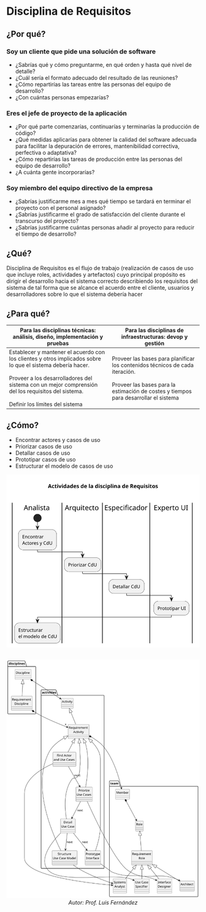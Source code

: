 # Disciplina de Requisitos

## ¿Por qué?

### Soy un cliente que pide una solución de software

- ¿Sabrías qué y cómo preguntarme, en qué orden y hasta qué nivel de detalle?
- ¿Cuál sería el formato adecuado del resultado de las reuniones?
- ¿Cómo repartirías las tareas entre las personas del equipo de desarrollo?
- ¿Con cuántas personas empezarías?

### Eres el jefe de proyecto de la aplicación

- ¿Por qué parte comenzarías, continuarías y terminarías la producción de código?
- ¿Qué medidas aplicarías para obtener la calidad del software adecuada para facilitar la depuración de errores, mantenibilidad correctiva, perfectiva o adaptativa?
- ¿Cómo repartirías las tareas de producción entre las personas del equipo de desarrollo?
- ¿A cuánta gente incorporarías?

### Soy miembro del equipo directivo de la empresa

- ¿Sabrías justificarme mes a mes qué tiempo se tardará en terminar el proyecto con el personal asignado?
- ¿Sabrías justificarme el grado de satisfacción del cliente durante el transcurso del proyecto?
- ¿Sabrías justificarme cuántas personas añadir al proyecto para reducir el tiempo de desarrollo?

## ¿Qué?

Disciplina de Requisitos es el flujo de trabajo (realización de casos de uso que incluye roles, actividades y artefactos) cuyo principal propósito es dirigir el desarrollo hacia el sistema correcto describiendo los requisitos del sistema de tal forma que se alcance el acuerdo entre el cliente, usuarios y desarrolladores sobre lo que el sistema debería hacer

## ¿Para qué?

|Para las disciplinas técnicas: análisis, diseño, implementación y pruebas|Para las disciplinas de infraestructuras: devop y gestión|
|-|-|
|Establecer y mantener el acuerdo con los clientes y otros implicados sobre lo que el sistema debería hacer.<br><br>Proveer a los desarrolladores del sistema con un mejor comprensión del los requisitos del sistema.<br><br>Definir los límites del sistema|Proveer las bases para planificar los contenidos técnicos de cada iteración.<br><br>Proveer las bases para la estimación de costes y tiempos para desarrollar el sistema|

## ¿Cómo?

- Encontrar actores y casos de uso
- Priorizar casos de uso
- Detallar casos de uso
- Prototipar casos de uso
- Estructurar el modelo de casos de uso

<div align=center>

![](/imagenes/modelosUML/disciplinaRequisitos_2.svg)

||
|-:|
![](/imagenes/modelosUML/disciplinaRequisitos.svg)
*Autor: Prof. Luis Fernández*

</div>
